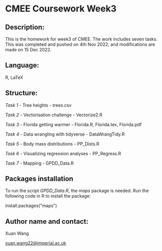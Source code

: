# CMEE Coursework Week3


## Description:

This is the homework for week3 of CMEE. The work includes seven tasks. This was completed and pushed on 4th Nov 2022, and modifications are made on 15 Dec 2022.


## Language:

R, LaTeX


## Structure:

*Task 1* - Tree heights - trees.csv

*Task 2* - Vectorisation challenge - Vectorize2.R

*Task 3* - Florida getting warmer - Florida.R, Florida.tex, Florida.pdf

*Task 4* - Data wrangling with tidyverse - DataWrangTidy.R

*Task 5* - Body mass distributions - PP_Dists.R

*Task 6* - Visualizing regression analyses - PP_Regress.R

*Task 7* - Mapping - GPDD_Data.R

## Packages installation

To run the script *GPDD_Data.R*, the *maps* package is needed. Run the following code in R to install the package:

install.packages("maps")


## Author name and contact:

Xuan Wang

xuan.wang22@imperial.ac.uk